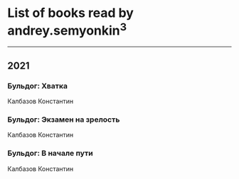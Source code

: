 # List of books read by andrey.semyonkin<sup>3</sup>
---

## 2021

### Бульдог: Хватка
Калбазов Константин


### Бульдог: Экзамен на зрелость
Калбазов Константин


### Бульдог: В начале пути
Калбазов Константин



